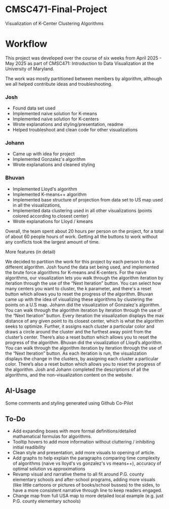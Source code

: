 # CMSC471-Final-Project
Visualization of K-Center Clustering Algorithms


# Workflow
This project was developed over the course of six weeks from April 2025 - May 2025 as part 
of CMSC471: Introduction to Data Visualization at the University of Maryland. 

The work was mostly partitioned between members by algorithm, although we all helped contribute ideas and troubleshooting.

### Josh
- Found data set used
- Implemented naive solution for K-means
- Implemented naive solution for K-centers
- Wrote explanations and styling/presentation, readme
- Helped troubleshoot and clean code for other visualizations

### Johann
- Came up with idea for project
- Implemented Gonzalez's algorithm
- Wrote explanations and cleaned styling


### Bhuvan
- Implemented Lloyd's algorithm
- Implemented K-means++ algorithm
- Implemented base structure of projection from data set to US map used in all the visualizations, 
- Implemented data clustering used in all other visualizations (points colored according to closest center)
- Wrote explanations for Lloyd / kmeans

Overall, the team spent about 20 hours per person on the project, for a total of about 60 people hours of work. Getting all the buttons to work without any conflicts took the largest amount of time. 

More features (in detail) 

We decided to partition the work for this project by each person to do a different algorithm. Josh found the data set being used, and implemented the brute force algorithms for K-means and K-centers. For the naive algorithms, our visualization lets you walk through the algorithm iteration by iteration through the use of the “Next Iteration”  button. You can select how many centers you want to cluster, the k parameter, and there's a reset button which allows you to reset the progress of the algorithm. Bhuvan came up with the idea of visualizing these algorithms by clustering the points on a U.S map. Johann did the visualization of Gonzalez's algorithm. You can walk through the algorithm iteration by iteration through the use of the “Next Iteration” button. Every iteration the visualization displays the max distance of  any given point to its closest center, which is what the algorithm seeks to optimize. Further, it assigns each cluster a particular color and draws a circle around the cluster and the furthest away point from the cluster’s center. There’s also a reset button which allows you to reset the progress of the algorithm. Bhuvan did the visualization of Lloyd’s algorithm.  You can walk through the algorithm iteration by iteration through the use of the “Next Iteration” button. As each iteration is run, the visualization displays the change in the clusters, by assigning each cluster a particular color. There’s also a reset button which allows you to reset the progress of the algorithm. Josh and Johann completed the descriptions of all the algorithms, and the non-visualization content on the website. 


## AI-Usage
Some comments and styling generated using Github Co-Pilot

## To-Do
- Add expanding boxes with more formal definitions/detailed mathamatical formulas for algorithms.
- Tooltip hovers to add more information without cluttering / inhibiting initial readibility
- Clean style and presentation, add more visuals to opening of article.
- Add graphs to help explain the paragraphs comparing time complexity of algorithms (naive vs lloyd's vs gonzalez's vs means++), accuracy of optimal solution vs approximations
- Revamp visual and narrative theme to all fit around P.G. county elementary schools and after-school programs, adding more visuals (like little cartoons or pictures of books/school busses) to the sides, to have a more consistent narrative through line to keep readers engaged. 
- Change map from full USA map to more detailed local example (e.g. just P.G. county elementary schools)
